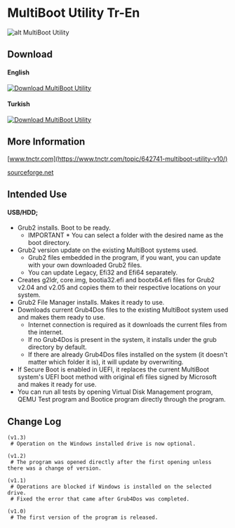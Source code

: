 # MultiBoot Utility Tr-En


![alt MultiBoot Utility](https://github.com/MultiBoot-Utility/MultiBoot-Utility/blob/master/MultiBoot%20Utility/Goruntuler/MultiBoot_Utility_1_En.PNG)

## Download
#### English
[![Download MultiBoot Utility](https://a.fsdn.com/con/app/sf-download-button)](https://sourceforge.net/projects/multiboot-utility/files/MultiBoot%20Utility%20En_v1.3.exe/download)

#### Turkish
[![Download MultiBoot Utility](https://a.fsdn.com/con/app/sf-download-button)](https://sourceforge.net/projects/multiboot-utility/files/MultiBoot%20Utility%20Tr_v1.3.exe/download)


## More Information

[www.tnctr.com](https://www.tnctr.com/topic/642741-multiboot-utility-v10/)

[sourceforge.net](https://sourceforge.net/p/multiboot-utility/)

## Intended Use

#### USB/HDD;
* Grub2 installs. Boot to be ready.
	- IMPORTANT * You can select a folder with the desired name as the boot directory.
* Grub2 version update on the existing MultiBoot systems used.
	- Grub2 files embedded in the program, if you want, you can update with your own downloaded Grub2 files.
	- You can update Legacy, Efi32 and Efi64 separately.
* Creates g2ldr, core.img, bootia32.efi and bootx64.efi files for Grub2 v2.04 and v2.05 and copies them to their respective locations on your system.
* Grub2 File Manager installs. Makes it ready to use.
* Downloads current Grub4Dos files to the existing MultiBoot system used and makes them ready to use.
	- Internet connection is required as it downloads the current files from the internet.
	- If no Grub4Dos is present in the system, it installs under the grub directory by default.
	- If there are already Grub4Dos files installed on the system (it doesn't matter which folder it is), it will update by overwriting.
* If Secure Boot is enabled in UEFI, it replaces the current MultiBoot system's UEFI boot method with original efi files signed by Microsoft and makes it ready for use.
* You can run all tests by opening Virtual Disk Management program, QEMU Test program and Bootice program directly through the program.

## Change Log
```
(v1.3)
 # Operation on the Windows installed drive is now optional.

(v1.2)
 # The program was opened directly after the first opening unless there was a change of version.

(v1.1)
 # Operations are blocked if Windows is installed on the selected drive.
 # Fixed the error that came after Grub4Dos was completed.

(v1.0)
 # The first version of the program is released.
 ```